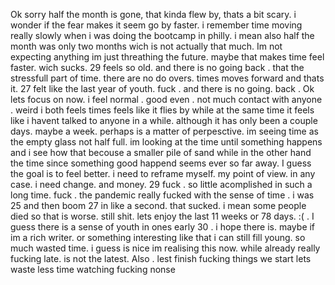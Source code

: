 
Ok sorry half the month is gone, that kinda flew by, thats a bit scary. i wonder if the fear makes it seem go by faster. i remember time moving really slowly when i was doing the bootcamp in philly. i mean also half the month was only two months wich is not actually that much. Im not expecting anything im just threathing the future. maybe that makes time feel faster. wich sucks. 29 feels so old. and there is no going back . that the stressfull part of time. there are no do overs. times moves forward and thats it. 27 felt like the last year of youth. fuck . and there is no going. back . 
Ok lets focus on now. i feel normal . good even . not much contact with anyone . weird i both feels times feels like it flies by while at the same time it feels like i havent talked to anyone in a while. although it has only been a couple days. maybe a week. perhaps is a matter of perpesctive. im seeing time as the empty glass not half full. im looking at the time until something happens and i see how that becouse a smaller pile of sand while in the other hand the time since something good happend seems ever so far away. 
I guess the goal is to feel better. i need to reframe myself. my point of view. in any case. i need change. and money. 
29 fuck . so little acomplished in such a long time. fuck . the pandemic really fucked with the sense of time . i was 25 and then boom 27 in like a second. that sucked. i mean some people died so that is worse. still shit. lets enjoy the last 11 weeks or 78 days. :( . I guess there is a sense of youth in ones early 30 . i hope there is. maybe if im a rich writer. or something interesting like that i can still fill young. so much wasted time. i guess is nice im realising this now. while already really fucking late. is not the latest. 
Also . lest finish fucking things we start lets waste less time watching fucking nonse